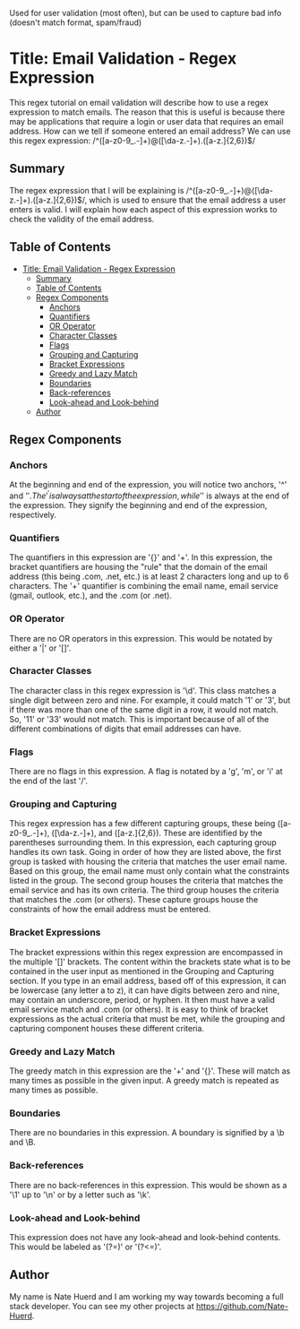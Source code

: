 Used for user validation (most often), but can be used to capture bad info (doesn't match format, spam/fraud)

# Title: Email Validation - Regex Expression

This regex tutorial on email validation will describe how to use a regex expression to match emails. The reason that this is useful is because there may be applications that require a login or user data that requires an email address. How can we tell if someone entered an email address? We can use this regex expression: /^([a-z0-9_\.-]+)@([\da-z\.-]+)\.([a-z\.]{2,6})$/

## Summary

The regex expression that I will be explaining is /^([a-z0-9_\.-]+)@([\da-z\.-]+)\.([a-z\.]{2,6})$/, which is used to ensure that the email address a user enters is valid. I will explain how each aspect of this expression works to check the validity of the email address.

## Table of Contents

- [Title: Email Validation - Regex Expression](#title-email-validation---regex-expression)
  - [Summary](#summary)
  - [Table of Contents](#table-of-contents)
  - [Regex Components](#regex-components)
    - [Anchors](#anchors)
    - [Quantifiers](#quantifiers)
    - [OR Operator](#or-operator)
    - [Character Classes](#character-classes)
    - [Flags](#flags)
    - [Grouping and Capturing](#grouping-and-capturing)
    - [Bracket Expressions](#bracket-expressions)
    - [Greedy and Lazy Match](#greedy-and-lazy-match)
    - [Boundaries](#boundaries)
    - [Back-references](#back-references)
    - [Look-ahead and Look-behind](#look-ahead-and-look-behind)
  - [Author](#author)

## Regex Components

### Anchors

At the beginning and end of the expression, you will notice two anchors, '^' and '$'. The '^' is always at the start of the expression, while '$' is always at the end of the expression. They signify the beginning and end of the expression, respectively.
### Quantifiers

The quantifiers in this expression are '{}' and '+'. In this expression, the bracket quantifiers are housing the "rule" that the domain of the email address (this being .com, .net, etc.) is at least 2 characters long and up to 6 characters. The '+' quantifier is combining the email name, email service (gmail, outlook, etc.), and the .com (or .net).
### OR Operator

There are no OR operators in this expression. This would be notated by either a '|' or '[]'.
### Character Classes

The character class in this regex expression is '\d'. This class matches a single digit between zero and nine. For example, it could match '1' or '3', but if there was more than one of the same digit in a row, it would not match. So, '11' or '33' would not match. This is important because of all of the different combinations of digits that email addresses can have. 
### Flags

There are no flags in this expression. A flag is notated by a 'g', 'm', or 'i' at the end of the last '/'.
### Grouping and Capturing

This regex expression has a few different capturing groups, these being ([a-z0-9_\.-]+), ([\da-z\.-]+), and ([a-z\.]{2,6}). These are identified by the parentheses surrounding them. In this expression, each capturing group handles its own task. Going in order of how they are listed above, the first group is tasked with housing the criteria that matches the user email name. Based on this group, the email name must only contain what the constraints listed in the group. The second group houses the criteria that matches the email service and has its own criteria. The third group houses the criteria that matches the .com (or others). These capture groups house the constraints of how the email address must be entered.
### Bracket Expressions

The bracket expressions within this regex expression are encompassed in the multiple '[]' brackets. The content within the brackets state what is to be contained in the user input as mentioned in the Grouping and Capturing section. If you type in an email address, based off of this expression, it can be lowercase (any letter a to z), it can have digits between zero and nine, may contain an underscore, period, or hyphen. It then must have a valid email service match and .com (or others). It is easy to think of bracket expressions as the actual criteria that must be met, while the grouping and capturing component houses these different criteria.
### Greedy and Lazy Match

The greedy match in this expression are the '+' and '{}'. These will match as many times as possible in the given input. A greedy match is repeated as many times as possible.
### Boundaries

There are no boundaries in this expression. A boundary is signified by a \b and \B.
### Back-references

There are no back-references in this expression. This would be shown as a '\1' up to '\n' or by a letter such as '\k'.
### Look-ahead and Look-behind

This expression does not have any look-ahead and look-behind contents. This would be labeled as '(?=)' or '(?<=)'.
## Author

My name is Nate Huerd and I am working my way towards becoming a full stack developer. You can see my other projects at https://github.com/Nate-Huerd.
